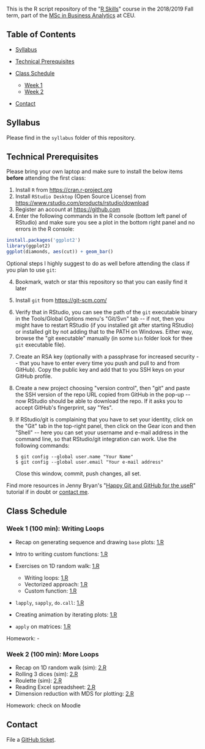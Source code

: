 This is the R script repository of the "[R Skills](https://courses.ceu.edu/courses/r-skills)" course in the 2018/2019 Fall term, part of the [MSc in Business Analytics](https://courses.ceu.edu/programs/ms/master-science-business-analytics) at CEU.

## Table of Contents

* [Syllabus](https://github.com/daroczig/CEU-R-skills#syllabus)
* [Technical Prerequisites](https://github.com/daroczig/CEU-R-skills#technical-prerequisites)
* [Class Schedule](https://github.com/daroczig/CEU-R-skills#class-schedule)

    * [Week 1](https://github.com/daroczig/CEU-R-skills#week-1-100-min-writing-loops)
    * [Week 2](https://github.com/daroczig/CEU-R-skills#week-1-100-min-more-loops)

* [Contact](https://github.com/daroczig/CEU-R-lab#contacts)

## Syllabus

Please find in the `syllabus` folder of this repository.

## Technical Prerequisites

Please bring your own laptop and make sure to install the below items **before** attending the first class:

1. Install `R` from https://cran.r-project.org
2. Install `RStudio Desktop` (Open Source License) from https://www.rstudio.com/products/rstudio/download
3. Register an account at https://github.com
4. Enter the following commands in the R console (bottom left panel of RStudio) and make sure you see a plot in the bottom right panel and no errors in the R console:

```r
install.packages('ggplot2')
library(ggplot2)
ggplot(diamonds, aes(cut)) + geom_bar()
```

Optional steps I highly suggest to do as well before attending the class if you plan to use `git`:

4. Bookmark, watch or star this repository so that you can easily find it later
5. Install `git` from https://git-scm.com/
6. Verify that in RStudio, you can see the path of the `git` executable binary in the Tools/Global Options menu's "Git/Svn" tab -- if not, then you might have to restart RStudio (if you installed git after starting RStudio) or installed git by not adding that to the PATH on Windows. Either way, browse the "git executable" manually (in some `bin` folder look for thee `git` executable file).
7. Create an RSA key (optionally with a passphrase for increased security -- that you have to enter every time you push and pull to and from GitHub). Copy the public key and add that to you SSH keys on your GitHub profile.
8. Create a new project choosing "version control", then "git" and paste the SSH version of the repo URL copied from GitHub in the pop-up -- now RStudio should be able to download the repo. If it asks you to accept GitHub's fingerprint, say "Yes".
9. If RStudio/git is complaining that you have to set your identity, click on the "Git" tab in the top-right panel, then click on the Gear icon and then "Shell" -- here you can set your username and e-mail address in the command line, so that RStudio/git integration can work. Use the following commands:

    ```
    $ git config --global user.name "Your Name"
    $ git config --global user.email "Your e-mail address"
    ```
    Close this window, commit, push changes, all set.

Find more resources in Jenny Bryan's "[Happy Git and GitHub for the useR](http://happygitwithr.com/)" tutorial if in doubt or [contact me](#contact).

## Class Schedule

### Week 1 (100 min): Writing Loops

* Recap on generating sequence and drawing `base` plots: [1.R](1.R#L1)
* Intro to writing custom functions: [1.R](1.R#L9)
* Exercises on 1D random walk: [1.R](1.R#L28)

    * Writing loops: [1.R](1.R#L34)
    * Vectorized approach: [1.R](1.R#L42)
    * Custom function: [1.R](1.R#L64)
    
* `lapply`, `sapply`, `do.call`: [1.R](1.R#L70)
* Creating animation by iterating plots: [1.R](1.R#L96)
* `apply` on matrices: [1.R](1.R#L113)

Homework: -

### Week 2 (100 min): More Loops

* Recap on 1D random walk (sim): [2.R](2.R#L1)
* Rolling 3 dices (sim): [2.R](2.R#L29)
* Roulette (sim): [2.R](2.R#L53)
* Reading Excel spreadsheet: [2.R](2.R#L79)
* Dimension reduction with MDS for plotting: [2.R](2.R#L94)

Homework: check on Moodle

## Contact

File a [GitHub ticket](https://github.com/daroczig/CEU-R-skills/issues).
